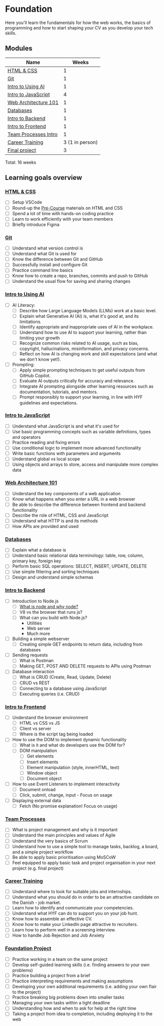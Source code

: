 # Foundation

Here you'll learn the fundamentals for how the web works, the basics of programming and how to start shaping your CV as you develop your tech skills.

## Modules

| Name                                                     | Weeks           |
| -------------------------------------------------------- | --------------- |
| [HTML & CSS](./html-and-css/README.md)                   | 1               |
| [Git](./git)                                             | 1               |
| [Intro to Using AI](./intro-to-using-ai/README.md)       | 1               |
| [Intro to JavaScript](./intro-to-javascript/README.md)   | 4               |
| [Web Architecture 101](./web-architecture-101/README.md) | 1               |
| [Databases](./databases/README.md)                       | 1               |
| [Intro to Backend](./intro-to-backend/README.md)         | 1               |
| [Intro to Frontend](./intro-to-frontend/README.md)       | 1               |
| [Team Processes Intro](./team-processes-intro/README.md) | 1               |
| [Career Training](./career-training/README.md)           | 3 (1 in person) |
| [Final project](./final-project/README.md)               | 3               |

Total: 16 weeks

## Learning goals overview

<!-- This summary can be automatically generated by running "npm run generate:learninggoals and pasted here -->

### [HTML & CSS](/courses/foundation/html-and-css)

- [ ] Setup VSCode
- [ ] Round-up the [Pre-Course](/courses/Pre-Course/README.md) materials on HTML and CSS
- [ ] Spend a lot of time with hands-on coding practice
- [ ] Learn to work efficiently with your team members
- [ ] Briefly introduce Figma

### [Git](/courses/foundation/git)

- [ ] Understand what version control is
- [ ] Understand what Git is used for
- [ ] Know the difference between Git and GitHub
- [ ] Successfully install and configure Git
- [ ] Practice command line basics
- [ ] Know how to create a repo, branches, commits and push to GitHub
- [ ] Understand the usual flow for saving and sharing changes

### [Intro to Using AI](/courses/foundation/intro-to-using-ai)

- [ ] AI Literacy:
  - [ ] Describe how Large Language Models (LLMs) work at a basic level.
  - [ ] Explain what Generative AI (AI) is, what it's good at, and its limitations.
  - [ ] Identify appropriate and inappropriate uses of AI in the workplace.
  - [ ] Understand how to use AI to support your learning, rather than limiting your growth
  - [ ] Recognize common risks related to AI usage, such as bias, copyright, hallucinations, misinformation, and privacy concerns.
  - [ ] Reflect on how AI is changing work and skill expectations (and what we don't know yet!).
- [ ] Prompting:
  - [ ] Apply simple prompting techniques to get useful outputs from GitHub Copilot.
  - [ ] Evaluate AI outputs critically for accuracy and relevance.
  - [ ] Integrate AI prompting alongside other learning resources such as documentation, tutorials, and mentors.
  - [ ] Prompt responsibly to support your learning, in line with HYF guidelines and expectations.

### [Intro to JavaScript](/courses/foundation/intro-to-javascript)

- [ ] Understand what JavaScript is and what it's used for
- [ ] Use basic programming concepts such as variable definitions, types and operators
- [ ] Practice reading and fixing errors
- [ ] Use conditional logic to implement more advanced functionality
- [ ] Write basic functions with parameters and arguments
- [ ] Understand global vs local scope
- [ ] Using objects and arrays to store, access and manipulate more complex data

### [Web Architecture 101](/courses/foundation/web-architecture-101)

- [ ] Understand the key components of a web application
- [ ] Know what happens when you enter a URL in a web browser
- [ ] Be able to describe the difference between frontend and backend functionality
- [ ] Describe the role of HTML, CSS and JavaScript
- [ ] Understand what HTTP is and its methods
- [ ] How APIs are provided and used

### [Databases](/courses/foundation/databases)

- [ ] Explain what a database is
- [ ] Understand basic relational data terminology: table, row, column, primary key, foreign key
- [ ] Perform basic SQL operations: SELECT, INSERT, UPDATE, DELETE
- [ ] Use simple filtering and sorting techniques
- [ ] Design and understand simple schemas

### [Intro to Backend](/courses/foundation/intro-to-backend)

- [ ] Introduction to Node.js
  - [ ] [What is node and why node?](https://www.youtube.com/watch?v=pU9Q6oiQNd0)
  - [ ] V8 vs the browser that runs js?
  - [ ] What can you build with Node.js?
    - Utilities
    - Web server
    - Much more
- [ ] Building a simple webserver
  - [ ] Creating simple GET endpoints to return data, including from databases
- [ ] Sending requests
  - [ ] What is Postman
  - [ ] Making GET, POST AND DELETE requests to APIs using Postman
- [ ] Database interaction
  - [ ] What is CRUD (Create, Read, Update, Delete)
  - [ ] CRUD vs REST
  - [ ] Connecting to a database using JavaScript
  - [ ] Executing queries (i.e. CRUD)

### [Intro to Frontend](/courses/foundation/intro-to-frontend)

- [ ] Understand the browser environment
  - [ ] HTML vs CSS vs JS
  - [ ] Client vs server
  - [ ] Where is the script tag being loaded
- [ ] How to use the DOM to implement dynamic functionality
  - [ ] What is it and what do developers use the DOM for?
  - [ ] DOM manipulation
    - [ ] Get elements
    - [ ] Insert elements
    - [ ] Element manipulation (style, innerHTML, text)
    - [ ] Window object
    - [ ] Document object
- [ ] How to use Event Listeners to implement interactivity
  - [ ] Document onload
  - [ ] Click, submit, change, input - Focus on usage
- [ ] Displaying external data
  - [ ] Fetch (No promise explanation! Focus on usage)

### [Team Processes](/courses/foundation/team-processes-intro)

- [ ] What is project management and why is it important
- [ ] Understand the main principles and values of Agile
- [ ] Understand the very basics of Scrum
- [ ] Understand how to use a simple tool to manage tasks, backlog, a board, and a simple project workflow
- [ ] Be able to apply basic prioritisation using MoSCoW
- [ ] Feel equipped to apply basic task and project organisation in your next project (e.g. final project)

### [Career Training](/courses/foundation/career-training)

- [ ] Understand where to look for suitable jobs and internships.
- [ ] Understand what you should do in order to be an attractive candidate on the Danish - job market.
- [ ] Learn how to identify and communicate your competencies.
- [ ] Understand what HYF can do to support you on your job hunt.
- [ ] Know how to assemble an effective CV.
- [ ] Know how to make your LinkedIn page attractive to recruiters.
- [ ] Learn how to perform well in a screening interview.
- [ ] How to handle Job Rejection and Job Anxiety

### [Foundation Project](/courses/foundation/final-project)

- [ ] Practice working in a team on the same project
- [ ] Develop self-guided learning skills (i.e. finding answers to your own problems)
- [ ] Practice building a project from a brief
- [ ] Practice interpreting requirements and making assumptions
- [ ] Developing your own additional requirements (i.e. adding your own flair to the project)
- [ ] Practice breaking big problems down into smaller tasks
- [ ] Managing your own tasks within a tight deadline
- [ ] Understanding how and when to ask for help at the right time
- [ ] Taking a project from idea to completion, including deploying it to the web
